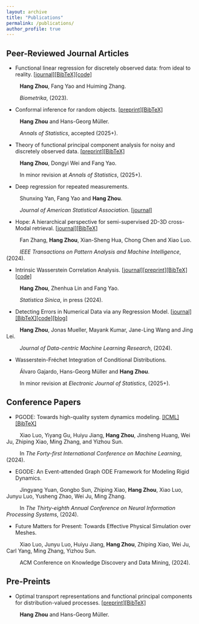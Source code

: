 ```yaml
---
layout: archive
title: "Publications"
permalink: /publications/
author_profile: true
---
```

## Peer-Reviewed Journal Articles

- Functional linear regression for discretely observed data: from ideal to reality. [\[journal\]](https://academic.oup.com/biomet/article-abstract/110/2/381/6726182)[\[BibTeX\]](https://hg-zh.github.io/files/bmka_flr)[\[code\]](https://github.com/hg-zh/FLR)

&nbsp;&nbsp;&nbsp;&nbsp;&nbsp;&nbsp;&nbsp;&nbsp; **Hang Zhou**, Fang Yao and Huiming Zhang.

&nbsp;&nbsp;&nbsp;&nbsp;&nbsp;&nbsp;&nbsp;&nbsp; *Biometrika*, (2023).

- Conformal inference for random objects. [\[preprint\]](https://arxiv.org/abs/2405.00294)[\[BibTeX\]](https://hg-zh.github.io/files/arXiv_OC)

&nbsp;&nbsp;&nbsp;&nbsp;&nbsp;&nbsp;&nbsp;&nbsp; **Hang Zhou** and Hans-Georg Müller.

&nbsp;&nbsp;&nbsp;&nbsp;&nbsp;&nbsp;&nbsp;&nbsp;  *Annals of Statistics*, accepted (2025+).

- Theory of functional principal component analysis for noisy and discretely observed data. [\[preprint\]](https://arxiv.org/abs/2209.08768)[\[BibTeX\]](https://hg-zh.github.io/files/arXiv_FPCA)

&nbsp;&nbsp;&nbsp;&nbsp;&nbsp;&nbsp;&nbsp;&nbsp; **Hang Zhou**, Dongyi Wei and Fang Yao.

&nbsp;&nbsp;&nbsp;&nbsp;&nbsp;&nbsp;&nbsp;&nbsp; In minor revision at  *Annals of Statistics*,  (2025+).



- Deep regression for repeated measurements. 

&nbsp;&nbsp;&nbsp;&nbsp;&nbsp;&nbsp;&nbsp;&nbsp; Shunxing Yan, Fang Yao and **Hang Zhou**.

&nbsp;&nbsp;&nbsp;&nbsp;&nbsp;&nbsp;&nbsp;&nbsp;  *Journal of American Statistical Association*.  [\[journal\]](https://www.tandfonline.com/doi/full/10.1080/01621459.2025.2458344)

- Hope: A hierarchical perspective for semi-supervised 2D-3D cross-Modal retrieval. [\[journal\]](https://doi.org/10.1109/TPAMI.2024.3412760)[\[BibTeX\]](https://hg-zh.github.io/files/HOPE)

&nbsp;&nbsp;&nbsp;&nbsp;&nbsp;&nbsp;&nbsp;&nbsp; Fan Zhang, **Hang Zhou**, Xian-Sheng Hua, Chong Chen and Xiao Luo. 

&nbsp;&nbsp;&nbsp;&nbsp;&nbsp;&nbsp;&nbsp;&nbsp; *IEEE Transactions on Pattern Analysis and Machine Intelligence*,  (2024).

- Intrinsic Wasserstein Correlation Analysis. [\[journal\]](https://www3.stat.sinica.edu.tw/ss_newpaper/SS-2023-0147_na.pdf)[\[preprint\]](https://arxiv.org/abs/2105.15000)[\[BibTeX\]](https://hg-zh.github.io/files/arXiv_WCCA)[\[code\]](https://github.com/hg-zh/WICA)

&nbsp;&nbsp;&nbsp;&nbsp;&nbsp;&nbsp;&nbsp;&nbsp; **Hang Zhou**, Zhenhua Lin and Fang Yao.

&nbsp;&nbsp;&nbsp;&nbsp;&nbsp;&nbsp;&nbsp;&nbsp; *Statistica Sinica*, in press (2024).

- Detecting Errors in Numerical Data via any Regression Model. [\[journal\]](https://openreview.net/forum?id=CIQ5iemeTw)[\[BibTeX\]](https://hg-zh.github.io/files/arXiv_DE)[\[code\]](https://github.com/hg-zh/RLE)[\[blog\]](https://web-git-jwmueller-regressionblog-cleanlab.vercel.app/blog/regression/)

&nbsp;&nbsp;&nbsp;&nbsp;&nbsp;&nbsp;&nbsp;&nbsp; **Hang Zhou**, Jonas Mueller, Mayank Kumar, Jane-Ling Wang and Jing Lei.

&nbsp;&nbsp;&nbsp;&nbsp;&nbsp;&nbsp;&nbsp;&nbsp; *Journal of Data-centric Machine Learning Research*,  (2024).

- Wasserstein-Fréchet Integration of Conditional Distributions.

&nbsp;&nbsp;&nbsp;&nbsp;&nbsp;&nbsp;&nbsp;&nbsp; Álvaro Gajardo, Hans-Georg Müller and **Hang Zhou**.

&nbsp;&nbsp;&nbsp;&nbsp;&nbsp;&nbsp;&nbsp;&nbsp; In minor revision at *Electronic Journal of Statistics*,  (2025+).






## Conference Papers

- PGODE: Towards high-quality system dynamics modeling. [\[ICML\]](https://openreview.net/forum?id=jrE7geZekq)[\[BibTeX\]](https://hg-zh.github.io/files/PGODE)

&nbsp;&nbsp;&nbsp;&nbsp;&nbsp;&nbsp;&nbsp;&nbsp; Xiao Luo, Yiyang Gu, Huiyu Jiang, **Hang Zhou**, Jinsheng Huang, Wei Ju, Zhiping Xiao, Ming Zhang, and Yizhou Sun.

&nbsp;&nbsp;&nbsp;&nbsp;&nbsp;&nbsp;&nbsp;&nbsp; In *The Forty-first International Conference on Machine Learning*, (2024).

- EGODE: An Event-attended Graph ODE Framework for Modeling Rigid Dynamics. 

&nbsp;&nbsp;&nbsp;&nbsp;&nbsp;&nbsp;&nbsp;&nbsp; Jingyang Yuan, Gongbo Sun, Zhiping Xiao, **Hang Zhou**, Xiao Luo, Junyu Luo, Yusheng Zhao, Wei Ju, Ming Zhang.

&nbsp;&nbsp;&nbsp;&nbsp;&nbsp;&nbsp;&nbsp;&nbsp; In *The Thirty-eighth Annual Conference on Neural Information Processing Systems*, (2024).

- Future Matters for Present: Towards Effective Physical Simulation over Meshes.

&nbsp;&nbsp;&nbsp;&nbsp;&nbsp;&nbsp;&nbsp;&nbsp; Xiao Luo, Junyu Luo, Huiyu Jiang, **Hang Zhou**, Zhiping Xiao, Wei Ju, Carl Yang, Ming Zhang, Yizhou Sun.

&nbsp;&nbsp;&nbsp;&nbsp;&nbsp;&nbsp;&nbsp;&nbsp; ACM Conference on Knowledge Discovery and Data Mining, (2024).

## Pre-Preints 

- Optimal transport representations and functional principal components for distribution-valued processes.  [\[preprint\]](https://arxiv.org/abs/2310.20088)[\[BibTeX\]](https://hg-zh.github.io/files/arXiv_OT)

&nbsp;&nbsp;&nbsp;&nbsp;&nbsp;&nbsp;&nbsp;&nbsp; **Hang Zhou** and Hans-Georg Müller.


